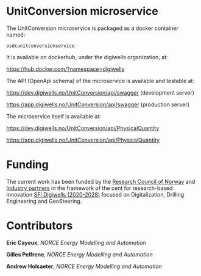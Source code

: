 # UnitConversion microservice

The UnitConversion microservice is packaged as a docker container named:

``osdcunitconversionservice``

It is available on dockerhub, under the digiwells organization, at:

https://hub.docker.com/?namespace=digiwells

The API (OpenApi schema) of the microservice is available and testable at:

https://dev.digiwells.no/UnitConversion/api/swagger (development server) 

https://app.digiwells.no/UnitConversion/api/swagger (production server)

The microservice itself is available at:

https://dev.digiwells.no/UnitConversion/api/PhysicalQuantity

https://app.digiwells.no/UnitConversion/api/PhysicalQuantity

# Funding

The current work has been funded by the [Research Council of Norway](https://www.forskningsradet.no/) and [Industry partners](https://www.digiwells.no/about/board/) in the framework of the cent for research-based innovation [SFI Digiwells (2020-2028)](https://www.digiwells.no/) focused on Digitalization, Drilling Engineering and GeoSteering. 

# Contributors

**Eric Cayeux**, *NORCE Energy Modelling and Automation*

**Gilles Pelfrene**, *NORCE Energy Modelling and Automation*

**Andrew Holsaeter**, *NORCE Energy Modelling and Automation*
